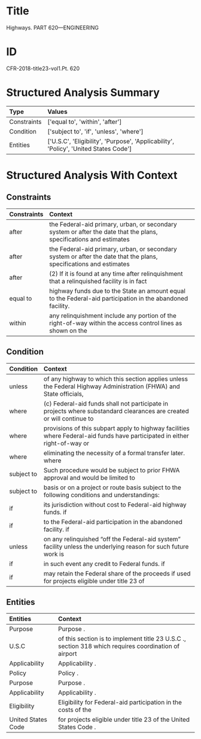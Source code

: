 # Title

 Highways. PART 620—ENGINEERING


# ID

 CFR-2018-title23-vol1.Pt. 620


# Structured Analysis Summary

| Type        | Values                                                                               |
|:------------|:-------------------------------------------------------------------------------------|
| Constraints | ['equal to', 'within', 'after']                                                      |
| Condition   | ['subject to', 'if', 'unless', 'where']                                              |
| Entities    | ['U.S.C', 'Eligibility', 'Purpose', 'Applicability', 'Policy', 'United States Code'] |


# Structured Analysis With Context

 


## Constraints

| Constraints   | Context                                                                                                            |
|:--------------|:-------------------------------------------------------------------------------------------------------------------|
| after         | the Federal-aid primary, urban, or secondary system or after the date that the plans, specifications and estimates |
| after         | the Federal-aid primary, urban, or secondary system or after the date that the plans, specifications and estimates |
| after         | (2) If it is found at any time  after relinquishment that a relinquished facility is in fact                       |
| equal to      | highway funds due to the State an amount equal to  the Federal-aid participation in the abandoned facility.        |
| within        | any relinquishment include any portion of the right-of-way within the access control lines as shown on the         |


## Condition

| Condition   | Context                                                                                                                    |
|:------------|:---------------------------------------------------------------------------------------------------------------------------|
| unless      | of any highway to which this section applies unless the Federal Highway Administration (FHWA) and State officials,         |
| where       | (c) Federal-aid funds shall not participate in projects  where substandard clearances are created or will continue to      |
| where       | provisions of this subpart apply to highway facilities where Federal-aid funds have participated in either right-of-way or |
| where       | eliminating the necessity of a formal transfer later. where                                                                |
| subject to  | Such procedure would be  subject to prior FHWA approval and would be limited to                                            |
| subject to  | basis or on a project or route basis subject to  the following conditions and understandings:                              |
| if          | its jurisdiction without cost to Federal-aid highway funds. if                                                             |
| if          | to the Federal-aid participation in the abandoned facility. if                                                             |
| unless      | on any relinquished &#8220;off the Federal-aid system&#8221; facility unless the underlying reason for such future work is |
| if          | in such event any credit to Federal funds. if                                                                              |
| if          | may retain the Federal share of the proceeds if used for projects eligible under title 23 of                               |


## Entities

| Entities           | Context                                                                                              |
|:-------------------|:-----------------------------------------------------------------------------------------------------|
| Purpose            | Purpose .                                                                                            |
| U.S.C              | of this section is to implement title 23 U.S.C ., section 318 which requires coordination of airport |
| Applicability      | Applicability .                                                                                      |
| Policy             | Policy .                                                                                             |
| Purpose            | Purpose .                                                                                            |
| Applicability      | Applicability .                                                                                      |
| Eligibility        | Eligibility for Federal-aid participation in the costs of the                                        |
| United States Code | for projects eligible under title 23 of the United States Code .                                     |


